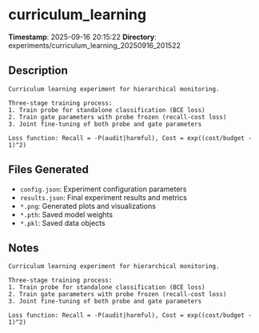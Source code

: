 # curriculum_learning

**Timestamp**: 2025-09-16 20:15:22
**Directory**: experiments/curriculum_learning_20250916_201522

## Description

    Curriculum learning experiment for hierarchical monitoring.

    Three-stage training process:
    1. Train probe for standalone classification (BCE loss)
    2. Train gate parameters with probe frozen (recall-cost loss)
    3. Joint fine-tuning of both probe and gate parameters

    Loss function: Recall = -P(audit|harmful), Cost = exp((cost/budget - 1)^2)
    

## Files Generated
- `config.json`: Experiment configuration parameters
- `results.json`: Final experiment results and metrics
- `*.png`: Generated plots and visualizations
- `*.pth`: Saved model weights
- `*.pkl`: Saved data objects

## Notes

    Curriculum learning experiment for hierarchical monitoring.

    Three-stage training process:
    1. Train probe for standalone classification (BCE loss)
    2. Train gate parameters with probe frozen (recall-cost loss)
    3. Joint fine-tuning of both probe and gate parameters

    Loss function: Recall = -P(audit|harmful), Cost = exp((cost/budget - 1)^2)
    
